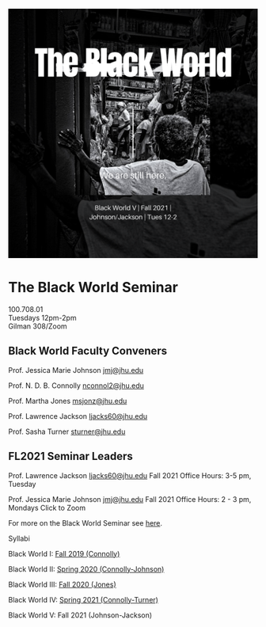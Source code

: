 ![BlackWorldDeck1](https://github.com/jmjafrx/teaching/blob/main/assets/Black%20World%20(Ballester).png)

# The Black World Seminar  

100.708.01  
Tuesdays 12pm-2pm  
Gilman 308/Zoom  

## Black World Faculty Conveners  
Prof. Jessica Marie Johnson
jmj@jhu.edu

Prof. N. D. B. Connolly
nconnol2@jhu.edu 

Prof. Martha Jones
msjonz@jhu.edu

Prof. Lawrence Jackson
ljacks60@jhu.edu

Prof. Sasha Turner
sturner@jhu.edu 

## FL2021 Seminar Leaders

Prof. Lawrence Jackson
ljacks60@jhu.edu
Fall 2021 Office Hours: 3-5 pm, Tuesday

Prof. Jessica Marie Johnson
jmj@jhu.edu
Fall 2021 Office Hours: 2 - 3 pm, Mondays
Click to Zoom


For more on the Black World Seminar see [here](https://www.electricmarronage.com/electricblog/2020/6/20/come-celebrate-a-black-world).

Syllabi

Black World I: [Fall 2019 (Connolly)](https://www.dropbox.com/sh/0eyr6cdb6yhrpsc/AACpuK9KPL9lVntpohGl8xela)

Black World II: [Spring 2020 (Connolly-Johnson)](https://www.dropbox.com/s/29hilzy6yj30xal/SP20BlackWorldSeminar.pdf)

Black World III: [Fall 2020 (Jones)](https://www.dropbox.com/s/ttda01hvejrsi67/fl20blackworld.docx)

Black World IV: [Spring 2021 (Connolly-Turner)](https://www.dropbox.com/s/bcy88qxen1w4kcl/blackworldseminarii.pdf)

Black World V: Fall 2021 (Johnson-Jackson)
